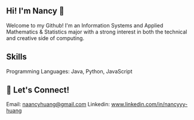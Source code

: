 ## Hi! I'm Nancy 👋
Welcome to my Github! I'm an Information Systems and Applied Mathematics & Statistics major with a strong interest in both the technical and creative side of computing.

## Skills
Programming Languages: Java, Python, JavaScript

## 💬 Let's Connect!
Email: naancyhuang@gmail.com
Linkedin: www.linkedin.com/in/nancyyy-huang
<!--
**naanci/naanci** is a ✨ _special_ ✨ repository because its `README.md` (this file) appears on your GitHub profile.

Here are some ideas to get you started:

- 🔭 I’m currently working on ...
- 🌱 I’m currently learning ...
- 👯 I’m looking to collaborate on ...
- 🤔 I’m looking for help with ...
- 💬 Ask me about ...
- 📫 How to reach me: ...
- 😄 Pronouns: ...
- ⚡ Fun fact: ...
-->
